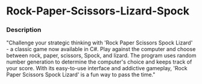 # Rock-Paper-Scissors-Lizard-Spock


<h3>Description </h3>

"Challenge your strategic thinking with 'Rock Paper Scissors Spock Lizard' - a classic game now available in C#. Play against the computer and choose between rock, paper, scissors, Spock, and lizard. The program uses random number generation to determine the computer's choice and keeps track of your score. With its easy-to-use interface and addictive gameplay, 'Rock Paper Scissors Spock Lizard' is a fun way to pass the time."
